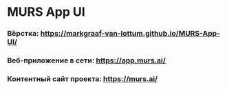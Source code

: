 # MURS App UI
### Вёрстка: https://markgraaf-van-lottum.github.io/MURS-App-UI/
### Веб-приложение в сети: https://app.murs.ai/
### Контентный сайт проекта: https://murs.ai/
